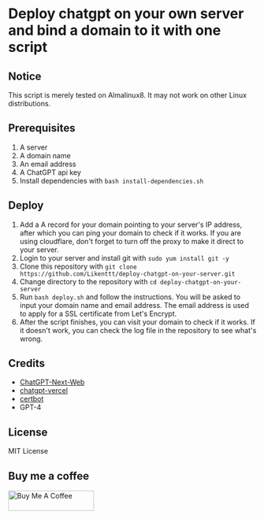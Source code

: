 # Deploy chatgpt on your own server and bind a domain to it with one script

## Notice

This script is merely tested on Almalinux8. It may not work on other Linux distributions.

## Prerequisites

1. A server
2. A domain name
3. An email address
4. A ChatGPT api key
5. Install dependencies with `bash install-dependencies.sh`

## Deploy

1. Add a A record for your domain pointing to your server's IP address, after which you can ping your domain to check if it works. If you are using cloudflare, don't forget to turn off the proxy to make it direct to your server.
2. Login to your server and install git with `sudo yum install git -y`
3. Clone this repository with `git clone https://github.com/Likenttt/deploy-chatgpt-on-your-server.git`
4. Change directory to the repository with `cd deploy-chatgpt-on-your-server`
5. Run `bash deploy.sh` and follow the instructions. You will be asked to input your domain name and email address. The email address is used to apply for a SSL certificate from Let's Encrypt.
6. After the script finishes, you can visit your domain to check if it works. If it doesn't work, you can check the log file in the repository to see what's wrong.

## Credits

- [ChatGPT-Next-Web](https://github.com/Yidadaa/ChatGPT-Next-Web)
- [chatgpt-vercel](https://github.com/ourongxing/chatgpt-vercel)
- [certbot](https://certbot.eff.org/)
- GPT-4

## License

MIT License

## Buy me a coffee

<a href="https://www.buymeacoffee.com/lichuanyi" target="_blank"><img src="https://cdn.buymeacoffee.com/buttons/default-orange.png" alt="Buy Me A Coffee" height="41" width="174"></a>
